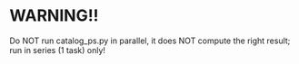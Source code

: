 WARNING!!
=========

Do NOT run catalog_ps.py in parallel, it does NOT compute the right result; run in series (1 task) only!
